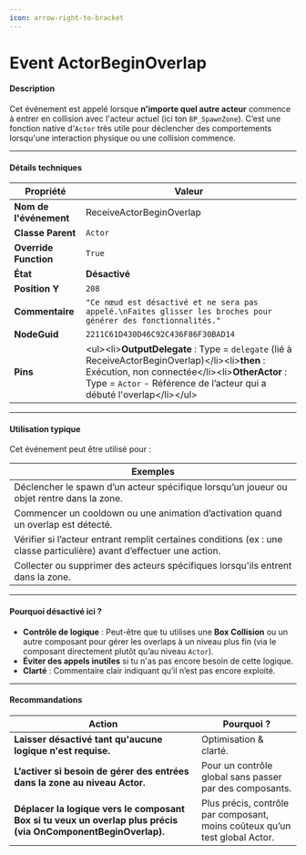 ```yaml
---
icon: arrow-right-to-bracket
---
```


# Event ActorBeginOverlap

#### Description

Cet événement est appelé lorsque **n'importe quel autre acteur** commence à entrer en collision avec l'acteur actuel (ici ton `BP_SpawnZone`). C’est une fonction native d'`Actor` très utile pour déclencher des comportements lorsqu'une interaction physique ou une collision commence.

***

#### Détails techniques

| Propriété              | Valeur                                                                                                                                                                                                                               |
| ---------------------- | ------------------------------------------------------------------------------------------------------------------------------------------------------------------------------------------------------------------------------------ |
| **Nom de l'événement** | ReceiveActorBeginOverlap                                                                                                                                                                                                             |
| **Classe Parent**      | `Actor`                                                                                                                                                                                                                              |
| **Override Function**  | `True`                                                                                                                                                                                                                               |
| **État**               | **Désactivé**                                                                                                                                                                                                                        |
| **Position Y**         | `208`                                                                                                                                                                                                                                |
| **Commentaire**        | `"Ce nœud est désactivé et ne sera pas appelé.\nFaites glisser les broches pour générer des fonctionnalités."`                                                                                                                       |
| **NodeGuid**           | `2211C61D430D46C92C436F86F30BAD14`                                                                                                                                                                                                   |
| **Pins**               | \<ul>\<li>**OutputDelegate** : Type = `delegate` (lié à ReceiveActorBeginOverlap)\</li>\<li>**then** : Exécution, non connectée\</li>\<li>**OtherActor** : Type = `Actor` - Référence de l’acteur qui a débuté l'overlap\</li>\</ul> |

***

#### Utilisation typique

Cet événement peut être utilisé pour :

| Exemples                                                                                                               |
| ---------------------------------------------------------------------------------------------------------------------- |
| Déclencher le spawn d’un acteur spécifique lorsqu’un joueur ou objet rentre dans la zone.                              |
| Commencer un cooldown ou une animation d’activation quand un overlap est détecté.                                      |
| Vérifier si l’acteur entrant remplit certaines conditions (ex : une classe particulière) avant d’effectuer une action. |
| Collecter ou supprimer des acteurs spécifiques lorsqu'ils entrent dans la zone.                                        |

***

#### Pourquoi désactivé ici ?

* **Contrôle de logique** : Peut-être que tu utilises une **Box Collision** ou un autre composant pour gérer les overlaps à un niveau plus fin (via le composant directement plutôt qu’au niveau `Actor`).
* **Éviter des appels inutiles** si tu n'as pas encore besoin de cette logique.
* **Clarté** : Commentaire clair indiquant qu’il n’est pas encore exploité.

***

#### Recommandations

| Action                                                                                                         | Pourquoi ?                                                                  |
| -------------------------------------------------------------------------------------------------------------- | --------------------------------------------------------------------------- |
| **Laisser désactivé tant qu'aucune logique n'est requise.**                                                    | Optimisation & clarté.                                                      |
| **L’activer si besoin de gérer des entrées dans la zone au niveau Actor.**                                     | Pour un contrôle global sans passer par des composants.                     |
| **Déplacer la logique vers le composant Box si tu veux un overlap plus précis (via OnComponentBeginOverlap).** | Plus précis, contrôle par composant, moins coûteux qu’un test global Actor. |
